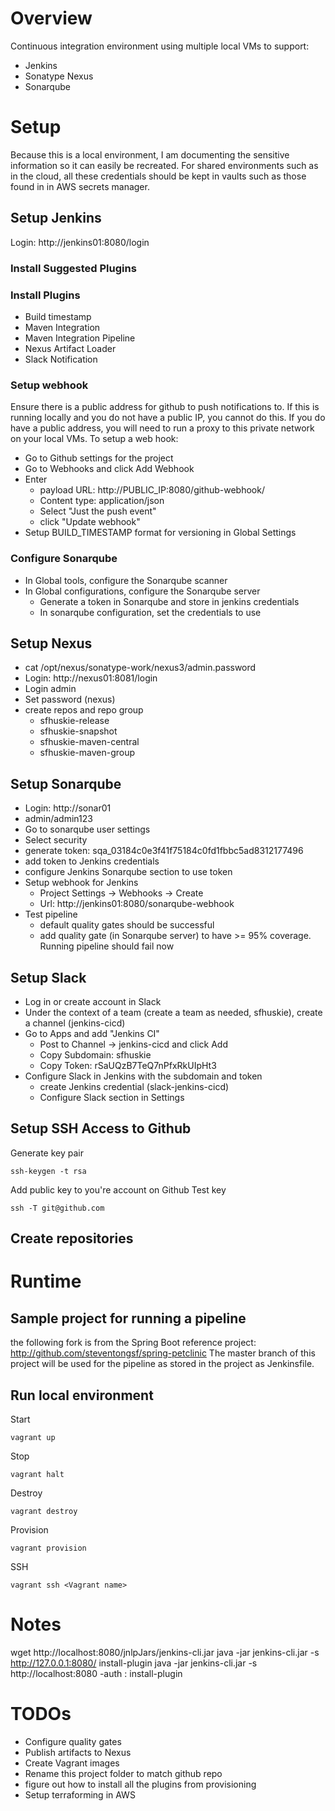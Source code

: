 # Overview
Continuous integration environment using multiple local VMs to support:
* Jenkins
* Sonatype Nexus
* Sonarqube

# Setup
Because this is a local environment, I am documenting the sensitive information so it can easily be recreated.  For shared environments such as in the cloud,  all these credentials should be kept in vaults such as those found in in AWS secrets manager.
## Setup Jenkins
Login: http://jenkins01:8080/login

### Install Suggested Plugins
### Install Plugins
* Build timestamp
* Maven Integration
* Maven Integration Pipeline
* Nexus Artifact Loader
* Slack Notification
### Setup webhook
Ensure there is a public address for github to push notifications to.  If this is running locally and you do not have a public IP, you cannot do this.  If you do have a public address, you will need to run a proxy to this private network on your local VMs.  To setup a web hook:
* Go to Github settings for the project
* Go to Webhooks and click Add Webhook
* Enter 
  * payload URL: http://PUBLIC_IP:8080/github-webhook/
  * Content type: application/json
  * Select "Just the push event"
  * click "Update webhook"
* Setup BUILD_TIMESTAMP format for versioning in Global Settings

### Configure Sonarqube
* In Global tools, configure the Sonarqube scanner
* In Global configurations, configure the Sonarqube server
  * Generate a token in Sonarqube and store in jenkins credentials
  * In sonarqube configuration, set the credentials to use


## Setup Nexus
* cat /opt/nexus/sonatype-work/nexus3/admin.password
* Login: http://nexus01:8081/login
* Login admin
* Set password (nexus)
* create repos and repo group
  * sfhuskie-release
  * sfhuskie-snapshot
  * sfhuskie-maven-central
  * sfhuskie-maven-group

## Setup Sonarqube
* Login: http://sonar01
* admin/admin123
* Go to sonarqube user settings
* Select security
* generate token: sqa_03184c0e3f41f75184c0fd1fbbc5ad8312177496
* add token to Jenkins credentials
* configure Jenkins Sonarqube section to use token
* Setup webhook for Jenkins
  * Project Settings -> Webhooks -> Create
  * Url: http://jenkins01:8080/sonarqube-webhook
* Test pipeline
  * default quality gates should be successful
  * add quality gate (in Sonarqube server) to have >= 95% coverage.  Running pipeline should fail now

## Setup Slack
* Log in or create account in Slack
* Under the context of a team (create a team as needed, sfhuskie), create a channel (jenkins-cicd)
* Go to Apps and add "Jenkins CI"
  * Post to Channel -> jenkins-cicd and click Add
  * Copy Subdomain: sfhuskie
  * Copy Token: rSaUQzB7TeQ7nPfxRkUIpHt3
* Configure Slack in Jenkins with the subdomain and token
  * create Jenkins credential (slack-jenkins-cicd)
  * Configure Slack section in Settings




## Setup SSH Access to Github
Generate key pair
```
ssh-keygen -t rsa
```
Add public key to you're account on Github
Test key
```
ssh -T git@github.com
```
## Create repositories

# Runtime
## Sample project for running a pipeline
the following fork is from the Spring Boot reference project:
http://github.com/steventongsf/spring-petclinic
The master branch of this project will be used for the pipeline as stored in the project as Jenkinsfile.
## Run local environment
Start 
```
vagrant up
```
Stop 
```
vagrant halt
```
Destroy 
```
vagrant destroy
```
Provision 
```
vagrant provision
```
SSH
```
vagrant ssh <Vagrant name>
```


# Notes
wget http://localhost:8080/jnlpJars/jenkins-cli.jar
java -jar jenkins-cli.jar -s http://127.0.0.1:8080/ install-plugin <name>
java -jar jenkins-cli.jar -s http://localhost:8080 -auth <username>:<password> install-plugin <plugin-1> <plugin-2>

# TODOs
* Configure quality gates
* Publish artifacts to Nexus
* Create Vagrant images
* Rename this project folder to match github repo
* figure out how to install all the plugins from provisioning
* Setup terraforming in AWS



